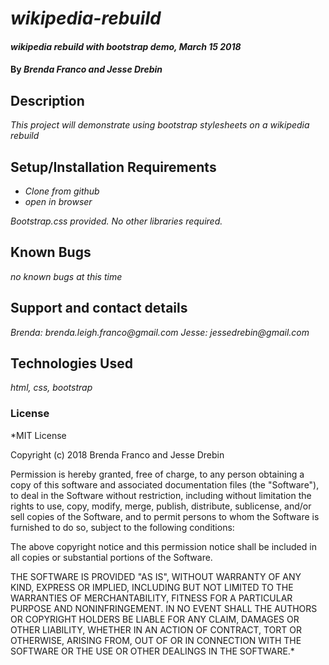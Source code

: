 # _wikipedia-rebuild_

#### _wikipedia rebuild with bootstrap demo, March 15 2018_

#### By _**Brenda Franco and Jesse Drebin**_

## Description

_This project will demonstrate using bootstrap stylesheets on a wikipedia rebuild_

## Setup/Installation Requirements

* _Clone from github_
* _open in browser_


_Bootstrap.css provided. No other libraries required._

## Known Bugs

_no known bugs at this time_

## Support and contact details

_Brenda: brenda.leigh.franco@gmail.com_
_Jesse: jessedrebin@gmail.com_

## Technologies Used

_html, css, bootstrap_

### License

*MIT License

Copyright (c) 2018 Brenda Franco and Jesse Drebin

Permission is hereby granted, free of charge, to any person obtaining a copy
of this software and associated documentation files (the "Software"), to deal
in the Software without restriction, including without limitation the rights
to use, copy, modify, merge, publish, distribute, sublicense, and/or sell
copies of the Software, and to permit persons to whom the Software is
furnished to do so, subject to the following conditions:

The above copyright notice and this permission notice shall be included in all
copies or substantial portions of the Software.

THE SOFTWARE IS PROVIDED "AS IS", WITHOUT WARRANTY OF ANY KIND, EXPRESS OR
IMPLIED, INCLUDING BUT NOT LIMITED TO THE WARRANTIES OF MERCHANTABILITY,
FITNESS FOR A PARTICULAR PURPOSE AND NONINFRINGEMENT. IN NO EVENT SHALL THE
AUTHORS OR COPYRIGHT HOLDERS BE LIABLE FOR ANY CLAIM, DAMAGES OR OTHER
LIABILITY, WHETHER IN AN ACTION OF CONTRACT, TORT OR OTHERWISE, ARISING FROM,
OUT OF OR IN CONNECTION WITH THE SOFTWARE OR THE USE OR OTHER DEALINGS IN THE
SOFTWARE.*
